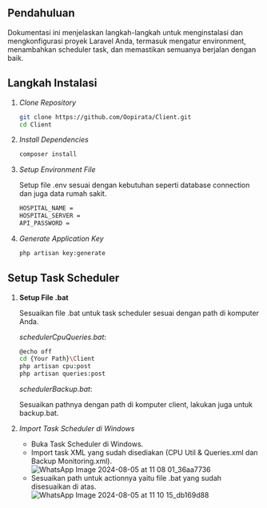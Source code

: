
## Pendahuluan

Dokumentasi ini menjelaskan langkah-langkah untuk menginstalasi dan mengkonfigurasi proyek Laravel Anda, termasuk mengatur environment, menambahkan scheduler task, dan memastikan semuanya berjalan dengan baik.

## Langkah Instalasi

1. *Clone Repository*

    ```bash
    git clone https://github.com/Oopirata/Client.git
    cd Client
    ```

2. *Install Dependencies*

    ```bash
    composer install
    ```
    

3. *Setup Environment File*

    Setup file .env sesuai dengan kebutuhan seperti database connection dan juga data rumah sakit.
   ```bash
   HOSPITAL_NAME = 
   HOSPITAL_SERVER = 
   API_PASSWORD = 
    ```

5. *Generate Application Key*

    ```bash
    php artisan key:generate
    ```

## Setup Task Scheduler

1. **Setup File .bat**

    Sesuaikan file .bat untuk task scheduler sesuai dengan path di komputer Anda.

    *schedulerCpuQueries.bat*:

    ```bash
    @echo off
    cd {Your Path}\Client
    php artisan cpu:post
    php artisan queries:post
    ```

    *schedulerBackup.bat*:

    Sesuaikan pathnya dengan path di komputer client, lakukan juga untuk backup.bat.

2. *Import Task Scheduler di Windows*

    - Buka Task Scheduler di Windows.
    - Import task XML yang sudah disediakan (CPU Util & Queries.xml dan Backup Monitoring.xml).
      ![WhatsApp Image 2024-08-05 at 11 08 01_36aa7736](https://github.com/user-attachments/assets/662d20fd-a7f3-4655-936e-e247d5166b54)
    - Sesuaikan path untuk actionnya yaitu file .bat yang sudah disesuaikan di atas.
      ![WhatsApp Image 2024-08-05 at 11 10 15_db169d88](https://github.com/user-attachments/assets/e9937927-b012-4639-be89-62c90a4cfed9)
